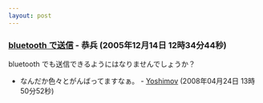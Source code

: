 ```yaml
---
layout: post
---
```

<h3><a href="/?page=BBS%2D%BB%A8%C3%CC%2F24" class="wikipage">bluetooth で送信</a> - 恭兵 (2005年12月14日 12時34分44秒)</h3>
<p>bluetooth でも送信できるようにはなりませんでしょうか？</p>
<ul>
<li>なんだか色々とがんばってますなぁ。 - <a href="/?page=Yoshimov" class="wikipage">Yoshimov</a> (2008年04月24日 13時50分52秒)</li>
</ul>
